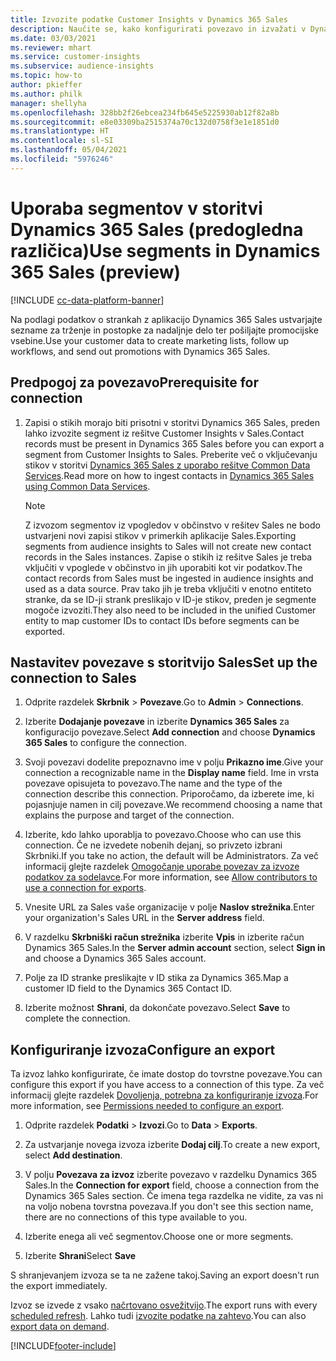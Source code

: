 ```yaml
---
title: Izvozite podatke Customer Insights v Dynamics 365 Sales
description: Naučite se, kako konfigurirati povezavo in izvažati v Dynamics 365 Sales.
ms.date: 03/03/2021
ms.reviewer: mhart
ms.service: customer-insights
ms.subservice: audience-insights
ms.topic: how-to
author: pkieffer
ms.author: philk
manager: shellyha
ms.openlocfilehash: 328bb2f26ebcea234fb645e5225930ab12f82a8b
ms.sourcegitcommit: e8e03309ba2515374a70c132d0758f3e1e1851d0
ms.translationtype: HT
ms.contentlocale: sl-SI
ms.lasthandoff: 05/04/2021
ms.locfileid: "5976246"
---
```

# <a name="use-segments-in-dynamics-365-sales-preview"></a><span data-ttu-id="b5611-103">Uporaba segmentov v storitvi Dynamics 365 Sales (predogledna različica)</span><span class="sxs-lookup"><span data-stu-id="b5611-103">Use segments in Dynamics 365 Sales (preview)</span></span>

[!INCLUDE [cc-data-platform-banner](../includes/cc-data-platform-banner.md)]

<span data-ttu-id="b5611-104">Na podlagi podatkov o strankah z aplikacijo Dynamics 365 Sales ustvarjajte sezname za trženje in postopke za nadaljnje delo ter pošiljajte promocijske vsebine.</span><span class="sxs-lookup"><span data-stu-id="b5611-104">Use your customer data to create marketing lists, follow up workflows, and send out promotions with Dynamics 365 Sales.</span></span>

## <a name="prerequisite-for-connection"></a><span data-ttu-id="b5611-105">Predpogoj za povezavo</span><span class="sxs-lookup"><span data-stu-id="b5611-105">Prerequisite for connection</span></span>

1. <span data-ttu-id="b5611-106">Zapisi o stikih morajo biti prisotni v storitvi Dynamics 365 Sales, preden lahko izvozite segment iz rešitve Customer Insights v Sales.</span><span class="sxs-lookup"><span data-stu-id="b5611-106">Contact records must be present in Dynamics 365 Sales before you can export a segment from Customer Insights to Sales.</span></span> <span data-ttu-id="b5611-107">Preberite več o vključevanju stikov v storitvi [Dynamics 365 Sales z uporabo rešitve Common Data Services](connect-power-query.md).</span><span class="sxs-lookup"><span data-stu-id="b5611-107">Read more on how to ingest contacts in [Dynamics 365 Sales using Common Data Services](connect-power-query.md).</span></span>

   > [!NOTE]
   > <span data-ttu-id="b5611-108">Z izvozom segmentov iz vpogledov v občinstvo v rešitev Sales ne bodo ustvarjeni novi zapisi stikov v primerkih aplikacije Sales.</span><span class="sxs-lookup"><span data-stu-id="b5611-108">Exporting segments from audience insights to Sales will not create new contact records in the Sales instances.</span></span> <span data-ttu-id="b5611-109">Zapise o stikih iz rešitve Sales je treba vključiti v vpoglede v občinstvo in jih uporabiti kot vir podatkov.</span><span class="sxs-lookup"><span data-stu-id="b5611-109">The contact records from Sales must be ingested in audience insights and used as a data source.</span></span> <span data-ttu-id="b5611-110">Prav tako jih je treba vključiti v enotno entiteto stranke, da se ID-ji strank preslikajo v ID-je stikov, preden je segmente mogoče izvoziti.</span><span class="sxs-lookup"><span data-stu-id="b5611-110">They also need to be included in the unified Customer entity to map customer IDs to contact IDs before segments can be exported.</span></span>

## <a name="set-up-the-connection-to-sales"></a><span data-ttu-id="b5611-111">Nastavitev povezave s storitvijo Sales</span><span class="sxs-lookup"><span data-stu-id="b5611-111">Set up the connection to Sales</span></span>

1. <span data-ttu-id="b5611-112">Odprite razdelek **Skrbnik** > **Povezave**.</span><span class="sxs-lookup"><span data-stu-id="b5611-112">Go to **Admin** > **Connections**.</span></span>

1. <span data-ttu-id="b5611-113">Izberite **Dodajanje povezave** in izberite **Dynamics 365 Sales** za konfiguracijo povezave.</span><span class="sxs-lookup"><span data-stu-id="b5611-113">Select **Add connection** and choose **Dynamics 365 Sales** to configure the connection.</span></span>

1. <span data-ttu-id="b5611-114">Svoji povezavi dodelite prepoznavno ime v polju **Prikazno ime**.</span><span class="sxs-lookup"><span data-stu-id="b5611-114">Give your connection a recognizable name in the **Display name** field.</span></span> <span data-ttu-id="b5611-115">Ime in vrsta povezave opisujeta to povezavo.</span><span class="sxs-lookup"><span data-stu-id="b5611-115">The name and the type of the connection describe this connection.</span></span> <span data-ttu-id="b5611-116">Priporočamo, da izberete ime, ki pojasnjuje namen in cilj povezave.</span><span class="sxs-lookup"><span data-stu-id="b5611-116">We recommend choosing a name that explains the purpose and target of the connection.</span></span>

1. <span data-ttu-id="b5611-117">Izberite, kdo lahko uporablja to povezavo.</span><span class="sxs-lookup"><span data-stu-id="b5611-117">Choose who can use this connection.</span></span> <span data-ttu-id="b5611-118">Če ne izvedete nobenih dejanj, so privzeto izbrani Skrbniki.</span><span class="sxs-lookup"><span data-stu-id="b5611-118">If you take no action, the default will be Administrators.</span></span> <span data-ttu-id="b5611-119">Za več informacij glejte razdelek [Omogočanje uporabe povezav za izvoze podatkov za sodelavce](connections.md#allow-contributors-to-use-a-connection-for-exports).</span><span class="sxs-lookup"><span data-stu-id="b5611-119">For more information, see [Allow contributors to use a connection for exports](connections.md#allow-contributors-to-use-a-connection-for-exports).</span></span>

1. <span data-ttu-id="b5611-120">Vnesite URL za Sales vaše organizacije v polje **Naslov strežnika**.</span><span class="sxs-lookup"><span data-stu-id="b5611-120">Enter your organization's Sales URL in the **Server address** field.</span></span>

1. <span data-ttu-id="b5611-121">V razdelku **Skrbniški račun strežnika** izberite **Vpis** in izberite račun Dynamics 365 Sales.</span><span class="sxs-lookup"><span data-stu-id="b5611-121">In the **Server admin account** section, select **Sign in** and choose a Dynamics 365 Sales account.</span></span>

1. <span data-ttu-id="b5611-122">Polje za ID stranke preslikajte v ID stika za Dynamics 365.</span><span class="sxs-lookup"><span data-stu-id="b5611-122">Map a customer ID field to the Dynamics 365 Contact ID.</span></span>

1. <span data-ttu-id="b5611-123">Izberite možnost **Shrani**, da dokončate povezavo.</span><span class="sxs-lookup"><span data-stu-id="b5611-123">Select **Save** to complete the connection.</span></span> 

## <a name="configure-an-export"></a><span data-ttu-id="b5611-124">Konfiguriranje izvoza</span><span class="sxs-lookup"><span data-stu-id="b5611-124">Configure an export</span></span>

<span data-ttu-id="b5611-125">Ta izvoz lahko konfigurirate, če imate dostop do tovrstne povezave.</span><span class="sxs-lookup"><span data-stu-id="b5611-125">You can configure this export if you have access to a connection of this type.</span></span> <span data-ttu-id="b5611-126">Za več informacij glejte razdelek [Dovoljenja, potrebna za konfiguriranje izvoza](export-destinations.md#set-up-a-new-export).</span><span class="sxs-lookup"><span data-stu-id="b5611-126">For more information, see [Permissions needed to configure an export](export-destinations.md#set-up-a-new-export).</span></span>

1. <span data-ttu-id="b5611-127">Odprite razdelek **Podatki** > **Izvozi**.</span><span class="sxs-lookup"><span data-stu-id="b5611-127">Go to **Data** > **Exports**.</span></span>

1. <span data-ttu-id="b5611-128">Za ustvarjanje novega izvoza izberite **Dodaj cilj**.</span><span class="sxs-lookup"><span data-stu-id="b5611-128">To create a new export, select **Add destination**.</span></span>

1. <span data-ttu-id="b5611-129">V polju **Povezava za izvoz** izberite povezavo v razdelku Dynamics 365 Sales.</span><span class="sxs-lookup"><span data-stu-id="b5611-129">In the **Connection for export** field, choose a connection from the Dynamics 365 Sales section.</span></span> <span data-ttu-id="b5611-130">Če imena tega razdelka ne vidite, za vas ni na voljo nobena tovrstna povezava.</span><span class="sxs-lookup"><span data-stu-id="b5611-130">If you don't see this section name, there are no connections of this type available to you.</span></span>

1. <span data-ttu-id="b5611-131">Izberite enega ali več segmentov.</span><span class="sxs-lookup"><span data-stu-id="b5611-131">Choose one or more segments.</span></span>

1. <span data-ttu-id="b5611-132">Izberite **Shrani**</span><span class="sxs-lookup"><span data-stu-id="b5611-132">Select **Save**</span></span>

<span data-ttu-id="b5611-133">S shranjevanjem izvoza se ta ne zažene takoj.</span><span class="sxs-lookup"><span data-stu-id="b5611-133">Saving an export doesn't run the export immediately.</span></span>

<span data-ttu-id="b5611-134">Izvoz se izvede z vsako [načrtovano osvežitvijo](system.md#schedule-tab).</span><span class="sxs-lookup"><span data-stu-id="b5611-134">The export runs with every [scheduled refresh](system.md#schedule-tab).</span></span> <span data-ttu-id="b5611-135">Lahko tudi [izvozite podatke na zahtevo](export-destinations.md#run-exports-on-demand).</span><span class="sxs-lookup"><span data-stu-id="b5611-135">You can also [export data on demand](export-destinations.md#run-exports-on-demand).</span></span> 

[!INCLUDE[footer-include](../includes/footer-banner.md)]
